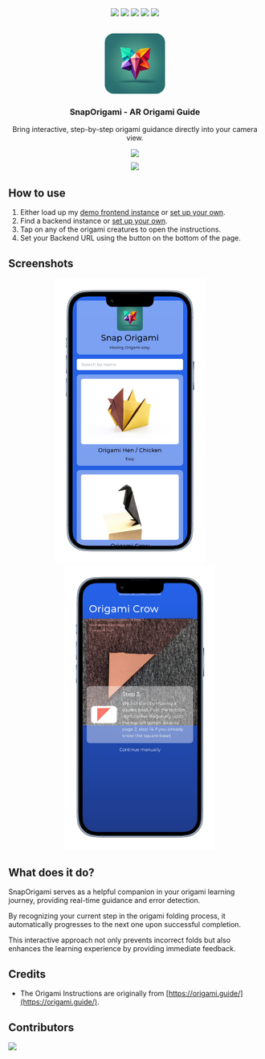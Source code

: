 <div align="center">
  <img src="https://img.shields.io/badge/react-61DAFB?style=for-the-badge&logo=react&logoColor=white">
  <img src="https://img.shields.io/badge/tailwindcss-38B2AC?style=for-the-badge&logo=tailwind-css&logoColor=white">
  <img src="https://img.shields.io/badge/python-3776AB?style=for-the-badge&logo=python&logoColor=white">
  <img src="https://img.shields.io/badge/flask-000000?style=for-the-badge&logo=flask&logoColor=white">
  <img src="https://img.shields.io/badge/opencv-5C3EE8?style=for-the-badge&logo=opencv&logoColor=white">
</div>

<br />

<p align="center">
  <img src="frontend/public/icon.png" alt="Logo" width="120" height="120" style="border-radius:15%;">
  <h3 align="center">SnapOrigami - AR Origami Guide</h3>
  <p align="center">Bring interactive, step-by-step origami guidance directly into your camera view.</p>
</p>
<div align="center" style="display: flex; flex-direction: column; gap: 0.5em;">
  <a href="https://snaporigami.landmann.ph/">
    <img src="https://img.shields.io/badge/Try-00358a?style=for-the-badge&logo=google-chrome&logoColor=white">
  </a>
  <a href="https://devpost.com/software/snaporigami">
    <img src="https://img.shields.io/badge/View Devpost-000000?style=for-the-badge&logo=devpost&logoColor=white">
  </a>
</div>
</div>

## How to use

1. Either load up my [demo frontend instance](https://snaporigami.landmann.ph/) or [set up your own](https://github.com/Kuuhhl/snapOrigami/tree/main/frontend).
2. Find a backend instance or [set up your own](https://github.com/Kuuhhl/snapOrigami/tree/main/backend).
3. Tap on any of the origami creatures to open the instructions.
4. Set your Backend URL using the button on the bottom of the page.

## Screenshots

<div align="center">
  <img src="frontend/screenshot-1.png" alt="Screenshot 1" width="300" style="margin-right: 20px;">
  <img src="frontend/screenshot-2.png" alt="Screenshot 2" width="300" style="margin-left: 20px;">
</div>

## What does it do?

SnapOrigami serves as a helpful companion in your origami learning journey, providing real-time guidance and error detection.

By recognizing your current step in the origami folding process, it automatically progresses to the next one upon successful completion. 

This interactive approach not only prevents incorrect folds but also enhances the learning experience by providing immediate feedback.

## Credits

* The Origami Instructions are originally from [https://origami.guide/](https://origami.guide/).

## Contributors

<a href="https://github.com/Kuuhhl/snapOrigami/graphs/contributors">
  <img src="https://contrib.rocks/image?repo=Kuuhhl/snapOrigami" />
</a>
